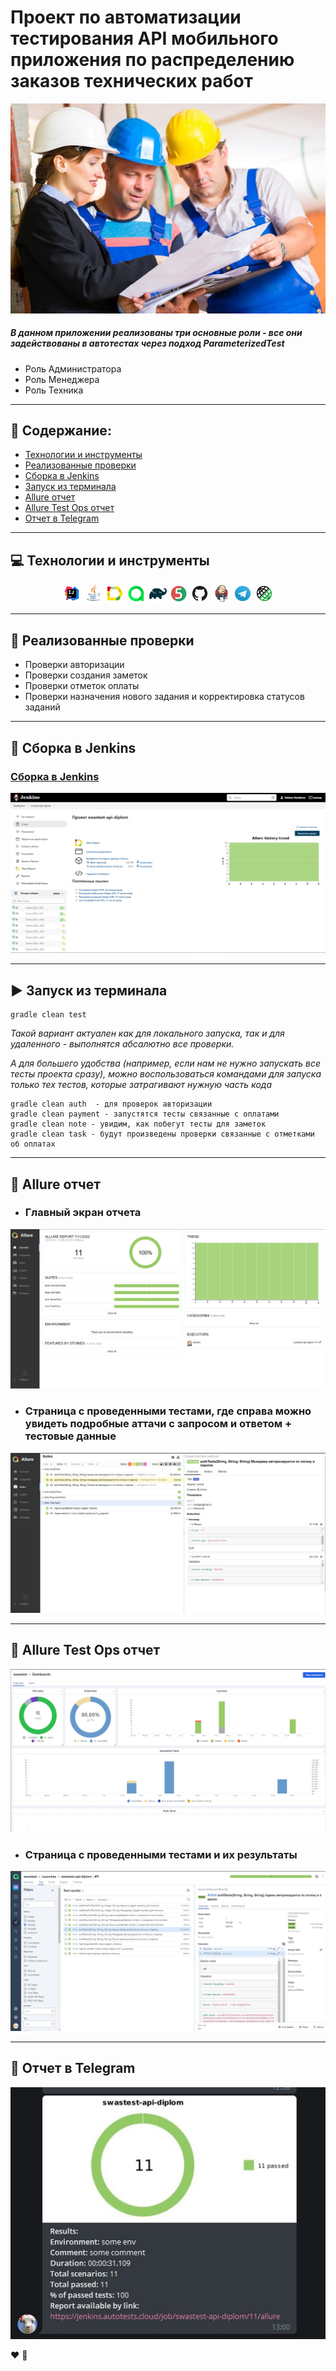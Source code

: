 # Проект по автоматизации тестирования API мобильного приложения по распределению заказов технических работ
<p align="center">
<img title="logo" src="images/contentImg/tech.jpg">
</p>

#####  В данном приложении реализованы три основные роли -  все они задействованы в автотестах через подход  ParameterizedTest
 - Роль Администратора
  - Роль Менеджера
  - Роль Техника
***
## :floppy_disk: Содержание:
- <a href="#computer-технологии-и-инструменты">Технологии и инструменты</a>
- <a href="#notebook_with_decorative_cover-реализованные-проверки">Реализованные проверки</a>
- <a href="#electric_plug-сборка-в-Jenkins">Сборка в Jenkins</a>
- <a href="#arrow_forward-запуск-из-терминала">Запуск из терминала</a>
- <a href="#open_book-allure-отчет">Allure отчет</a>
- <a href="#hammer-allure-test-ops-отчет">Allure Test Ops отчет</a>
- <a href="#robot-отчет-в-telegram">Отчет в Telegram</a>

***
## :computer: Технологии и инструменты
<p align="center">
<img width="6%" title="IntelliJ IDEA" src="images/logo/Intelij_IDEA.svg">
<img width="6%" title="Java" src="images/logo/Java.svg">
<img width="6%" title="Allure Report" src="images/logo/Allure_Report.svg">
<img width="6%" title="AllureTestOps" src="images/logo/AllureTestOps.png">
<img width="6%" title="Gradle" src="images/logo/Gradle.svg">
<img width="6%" title="JUnit5" src="images/logo/JUnit5.svg">
<img width="6%" title="GitHub" src="images/logo/GitHub.svg">
<img width="6%" title="Jenkins" src="images/logo/Jenkins.svg">
<img width="6%" title="Telegram" src="images/logo/Telegram.svg">
<img width="6%" title="Rest-Assured" src="images/logo/Rest-Assured.png">
</p>

***

## :notebook_with_decorative_cover: Реализованные проверки
  - Проверки авторизации 
  - Проверки создания заметок
  - Проверки отметок оплаты
  - Проверки назначения нового задания и корректировка статусов заданий
***

## :electric_plug: Сборка в Jenkins
### <a target="_blank" href="https://jenkins.autotests.cloud/job/swastest-api-diplom/">Сборка в Jenkins</a>
<p align="center">
<img title="Jenkins Dashboard" src="images/contentImg/main_jenk.jpg">
</p>


***

## :arrow_forward: Запуск из терминала

```
gradle clean test
```

*Такой вариант актуален как для локального запуска, так и для удаленного - выполнятся абсалютно все проверки.*

*А для большего удобства (например, если нам не нужно запускать все тесты проекта сразу), можно воспользоваться командами для запуска только тех тестов, которые затрагивают нужную часть кода*
```
gradle clean auth  - для проверок авторизации
gradle clean payment - запустятся тесты связанные с оплатами
gradle clean note - увидим, как побегут тесты для заметок
gradle clean task - будут произведены проверки связанные с отметками об оплатах
```

***

## :open_book: Allure отчет
- ### Главный экран отчета
<p align="center">
<img title="Allure Overview Dashboard" src="images/contentImg/allure_1.jpg">
</p>

- ### Страница с проведенными тестами, где справа можно увидеть подробные аттачи с запросом и ответом + тестовые данные
<p align="center">
<img title="Allure Test Page" src="images/contentImg/allure_2.jpg">
</p>


***

## :hammer: Allure Test Ops отчет
<p align="center">
<img title="Allure Test Ops Launch" src="images/contentImg/testOps_2.jpg">
</p>

- ### Страница с проведенными тестами и их результаты 
<p align="center">
<img title="Allure Test Ops Page" src="images/contentImg/testOps_1.jpg">
</p>


***

## :robot: Отчет в Telegram
<p align="center">
<img title="Telegram notification message" src="images/contentImg/tg.jpg">
</p>


:heart: 
:blue_heart:
